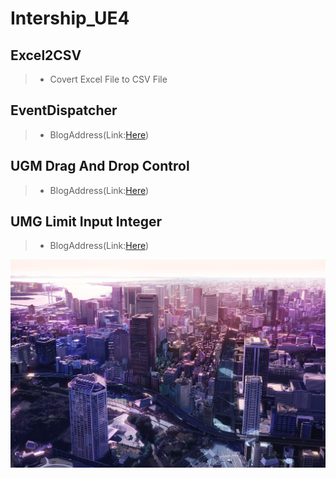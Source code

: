 # Intership_UE4
## Excel2CSV
  > - Covert Excel File to CSV File
## EventDispatcher
  > - BlogAddress(Link:[Here](http://blog.csdn.net/basiccoder/article/details/75050322))
## UGM Drag And Drop Control
  > - BlogAddress(Link:[Here](http://blog.csdn.net/basiccoder/article/details/75570979))
## UMG Limit Input Integer
  > - BlogAddress(Link:[Here](http://blog.csdn.net/BasicCoder/article/details/75647273))


![](https://raw.githubusercontent.com/BasicCoder/Intership_UE4/master/8913281_p0.jpg)